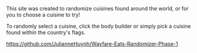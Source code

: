 This site was created to randomize cuisines found around the world, or for you to choose a cuisine to try!

To randomly select a cuisine, click the body builder or simply pick a cuisine found within the country's flags.

https://github.com/JulianneHuynh/Wayfare-Eats-Randomizer-Phase-1
